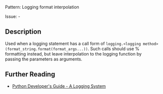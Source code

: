 Pattern: Logging format interpolation

Issue: -

## Description

Used when a logging statement has a call form of `logging.<logging method>(format_string.format(format_args...))`. Such calls should use % formatting instead, but leave interpolation to the logging function by passing the parameters as arguments.

## Further Reading

* [Python Developer's Guide - A Logging System](http://www.python.org/dev/peps/pep-0282)
